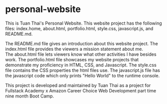 # personal-website

This is Tuan Thai's Personal Website.  This website project has the following files: index.home, about.html, portfolio.html, style.css, javascript.js, and README.md.

The README.md file gives an introduction about this website project.
The index.html file provides the viewers a mission statement about me.  
The about.html file lets viewers know what other activities I have besides work.
The portfolio.html file showcases my website projects that demonstrate my proficiency in HTML, CSS, and Javascript.
The style.css file contains the CSS properties the html files use.
The javascript.js file has the javascript code which only prints "Hello World" to the runtime console.

This project is developed and maintained by Tuan Thai as a project for Fullstack Academy x Amazon Career Choice Web Development part time nine month Boot Camp.